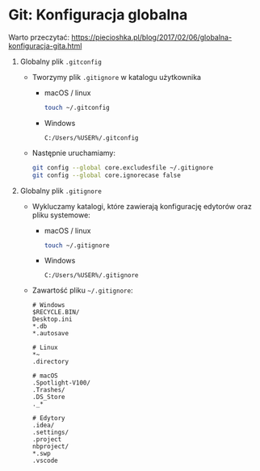 # Git: Konfiguracja globalna

Warto przeczytać: <https://piecioshka.pl/blog/2017/02/06/globalna-konfiguracja-gita.html>

1. Globalny plik `.gitconfig`

    * Tworzymy plik `.gitignore` w katalogu użytkownika

        + macOS / linux

            ```bash
            touch ~/.gitconfig
            ```

        + Windows

            `C:/Users/%USER%/.gitconfig`

    * Następnie uruchamiamy:

        ```bash
        git config --global core.excludesfile ~/.gitignore
        git config --global core.ignorecase false
        ```

2. Globalny plik `.gitignore`

    * Wykluczamy katalogi, które zawierają konfigurację edytorów oraz pliku systemowe:

        + macOS / linux

            ```bash
            touch ~/.gitignore
            ```

        + Windows

            `C:/Users/%USER%/.gitignore`

    * Zawartość pliku `~/.gitignore`:

        ```text
        # Windows
        $RECYCLE.BIN/
        Desktop.ini
        *.db
        *.autosave

        # Linux
        *~
        .directory

        # macOS
        .Spotlight-V100/
        .Trashes/
        .DS_Store
        ._*

        # Edytory
        .idea/
        .settings/
        .project
        nbproject/
        *.swp
        .vscode
        ```
